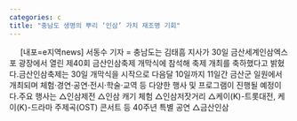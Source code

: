 ```yaml
---
categories: c
title: "충남도 생명의 뿌리 ‘인삼’ 가치 재조명 기회"
---
```

&nbsp;&nbsp;&nbsp;&nbsp; [내포=e지역news] 서동수 기자 = 충남도는 김태흠 지사가 30일 금산세계인삼엑스포 광장에서 열린 제40회 금산인삼축제 개막식에 참석해 축제 개최를 축하했다고 밝혔다.금산인삼축제는 30일 개막식을 시작으로 다음달 10일까지 11일간 금산군 일원에서 개최되며 체험·경연·공연·전시·학술·교역 등 다양한 행사 및 프로그램이 진행될 예정이다.주요 행사는 △인삼제전 △인삼 캐기 체험 △인삼저잣거리 △케이(K)-트롯대전, 케이(K)-드라마 주제곡(OST) 콘서트 등 40주년 특별 공연 △금산인삼